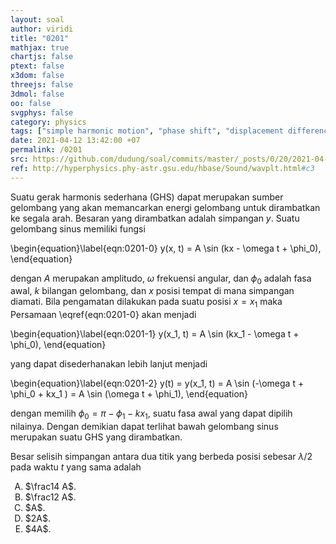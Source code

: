```yaml
---
layout: soal
author: viridi
title: "0201"
mathjax: true
chartjs: false
ptext: false
x3dom: false
threejs: false
3dmol: false
oo: false
svgphys: false
category: physics
tags: ["simple harmonic motion", "phase shift", "displacement difference", "fi1202", "2020-2"]
date: 2021-04-12 13:42:00 +07
permalink: /0201
src: https://github.com/dudung/soal/commits/master/_posts/0/20/2021-04-12-simple-harmonic-motion-1.md
ref: http://hyperphysics.phy-astr.gsu.edu/hbase/Sound/wavplt.html#c3
---
```

Suatu gerak harmonis sederhana (GHS) dapat merupakan sumber gelombang yang akan memancarkan energi gelombang untuk dirambatkan ke segala arah. Besaran yang dirambatkan adalah simpangan $y$. Suatu gelombang sinus memiliki fungsi

\begin{equation}\label{eqn:0201-0}
y(x, t) = A \sin (kx - \omega t + \phi_0),
\end{equation}

dengan $A$ merupakan amplitudo, $\omega$ frekuensi angular, dan $\phi_0$ adalah fasa awal, $k$ bilangan gelombang, dan $x$ posisi tempat di mana simpangan diamati. Bila pengamatan dilakukan pada suatu posisi $x = x_1$ maka Persamaan \eqref{eqn:0201-0} akan menjadi

\begin{equation}\label{eqn:0201-1}
y(x_1, t) = A \sin (kx_1 - \omega t + \phi_0),
\end{equation}

yang dapat disederhanakan lebih lanjut menjadi

\begin{equation}\label{eqn:0201-2}
y(t) = y(x_1, t) = A \sin (-\omega t + \phi_0 + kx_1 ) = A \sin (\omega t + \phi_1),
\end{equation}

dengan memilih $\phi_0 = \pi - \phi_1 - kx_1$, suatu fasa awal yang dapat dipilih nilainya. Dengan demikian dapat terlihat bawah gelombang sinus merupakan suatu GHS yang dirambatkan.

Besar selisih simpangan antara dua titik yang berbeda posisi sebesar $\lambda/2$ pada waktu $t$ yang sama adalah

<ol type="A">
<li>$\frac14 A$.
<li>$\frac12 A$.
<li>$A$.
<li>$2A$.
<li>$4A$.
